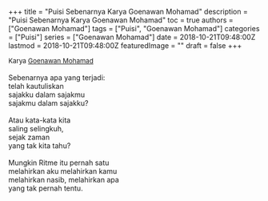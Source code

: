 +++
title = "Puisi Sebenarnya Karya Goenawan Mohamad"
description = "Puisi Sebenarnya Karya Goenawan Mohamad"
toc = true
authors = ["Goenawan Mohamad"]
tags = ["Puisi", "Goenawan Mohamad"]
categories = ["Puisi"]
series = ["Goenawan Mohamad"]
date = 2018-10-21T09:48:00Z
lastmod = 2018-10-21T09:48:00Z
featuredImage = ""
draft = false
+++

<div style="text-align: justify;">
<div style="font-size: small;">Karya <a href="/authors/goenawan-mohamad/" target="_blank">Goenawan Mohamad</a></div><br />
Sebenarnya apa yang terjadi:<br />telah kautuliskan<br />sajakku dalam sajakmu<br />sajakmu dalam sajakku?<br /><br />Atau kata-kata kita<br />saling selingkuh,<br />sejak zaman<br />yang tak kita tahu?<br /><br />Mungkin Ritme itu pernah satu<br />melahirkan aku melahirkan kamu<br />melahirkan nasib, melahirkan apa<br />yang tak pernah tentu.</div>

